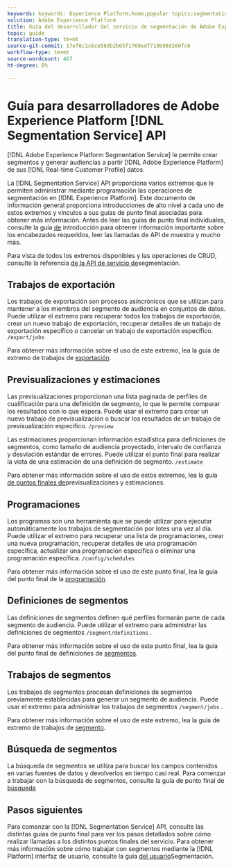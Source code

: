 ```yaml
---
keywords: keywords: Experience Platform;home;popular topics;segmentation;Segmentation;Segmentation Service;API;api;
solution: Adobe Experience Platform
title: Guía del desarrollador del servicio de segmentación de Adobe Experience Platform
topic: guide
translation-type: tm+mt
source-git-commit: 17ef6c1c6ce58db2b65f1769edf719b98d260fc6
workflow-type: tm+mt
source-wordcount: 467
ht-degree: 0%

---
```



# Guía para desarrolladores de Adobe Experience Platform [!DNL Segmentation Service] API

[!DNL Adobe Experience Platform Segmentation Service] le permite crear segmentos y generar audiencias a partir [!DNL Adobe Experience Platform] de sus [!DNL Real-time Customer Profile] datos.

La [!DNL Segmentation Service] API proporciona varios extremos que le permiten administrar mediante programación las operaciones de segmentación en [!DNL Experience Platform]. Este documento de información general proporciona introducciones de alto nivel a cada uno de estos extremos y vínculos a sus guías de punto final asociadas para obtener más información. Antes de leer las guías de punto final individuales, consulte la guía [de](./getting-started.md) introducción para obtener información importante sobre los encabezados requeridos, leer las llamadas de API de muestra y mucho más.

Para vista de todos los extremos disponibles y las operaciones de CRUD, consulte la referencia [de la API de servicio de](https://www.adobe.io/apis/experienceplatform/home/api-reference.html#!acpdr/swagger-specs/segmentation.yaml)segmentación.

## Trabajos de exportación

Los trabajos de exportación son procesos asincrónicos que se utilizan para mantener a los miembros del segmento de audiencia en conjuntos de datos. Puede utilizar el extremo para recuperar todos los trabajos de exportación, crear un nuevo trabajo de exportación, recuperar detalles de un trabajo de exportación específico o cancelar un trabajo de exportación específico. `/export/jobs`

Para obtener más información sobre el uso de este extremo, lea la guía de extremo de trabajos de [exportación](./export-jobs.md).

## Previsualizaciones y estimaciones

Las previsualizaciones proporcionan una lista paginada de perfiles de cualificación para una definición de segmento, lo que le permite comparar los resultados con lo que espera. Puede usar el extremo para crear un nuevo trabajo de previsualización o buscar los resultados de un trabajo de previsualización específico. `/preview`

Las estimaciones proporcionan información estadística para definiciones de segmentos, como tamaño de audiencia proyectado, intervalo de confianza y desviación estándar de errores. Puede utilizar el punto final para realizar la vista de una estimación de una definición de segmento. `/estimate`

Para obtener más información sobre el uso de estos extremos, lea la guía [de puntos finales de](./previews-and-estimates.md)previsualizaciones y estimaciones.

## Programaciones

Los programas son una herramienta que se puede utilizar para ejecutar automáticamente los trabajos de segmentación por lotes una vez al día. Puede utilizar el extremo para recuperar una lista de programaciones, crear una nueva programación, recuperar detalles de una programación específica, actualizar una programación específica o eliminar una programación específica. `/config/schedules`

Para obtener más información sobre el uso de este punto final, lea la guía del punto final de la [programación](./schedules.md).

## Definiciones de segmentos

Las definiciones de segmentos definen qué perfiles formarán parte de cada segmento de audiencia. Puede utilizar el extremo para administrar las definiciones de segmentos `/segment/definitions` .

Para obtener más información sobre el uso de este punto final, lea la guía del punto final de definiciones de [segmentos](./segment-definitions.md).

## Trabajos de segmentos

Los trabajos de segmentos procesan definiciones de segmentos previamente establecidas para generar un segmento de audiencia. Puede usar el extremo para administrar los trabajos de segmentos `/segment/jobs` .

Para obtener más información sobre el uso de este extremo, lea la guía de extremo de trabajos de [segmento](./segment-jobs.md).

## Búsqueda de segmentos

La búsqueda de segmentos se utiliza para buscar los campos contenidos en varias fuentes de datos y devolverlos en tiempo casi real. Para comenzar a trabajar con la búsqueda de segmentos, consulte la guía de punto final de [búsqueda](segment-search.md)

## Pasos siguientes

Para comenzar con la [!DNL Segmentation Service] API, consulte las distintas guías de punto final para ver los pasos detallados sobre cómo realizar llamadas a los distintos puntos finales del servicio. Para obtener más información sobre cómo trabajar con segmentos mediante la [!DNL Platform] interfaz de usuario, consulte la guía [del usuario](../ui/overview.md)Segmentación.